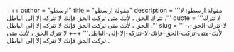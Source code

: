 +++
author = "ارسطو"
title = "مقولة ارسطو"
description = '''مقولة ارسطو: لا تترك الحق ، لأنك متى تركت الحق فإنك لا تتركه إلا إلى الباطل .'''
quote = '''لا تترك الحق ، لأنك متى تركت الحق فإنك لا تتركه إلا إلى الباطل .'''
slug = '''لا-تترك-الحق-،-لأنك-متى-تركت-الحق-فإنك-لا-تتركه-إلا-إلى-الباطل'''
+++
لا تترك الحق ، لأنك متى تركت الحق فإنك لا تتركه إلا إلى الباطل .
